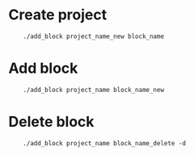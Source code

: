 
# Create project
		./add_block project_name_new block_name
# Add block
		./add_block project_name block_name_new
# Delete block 
		./add_block project_name block_name_delete -d
